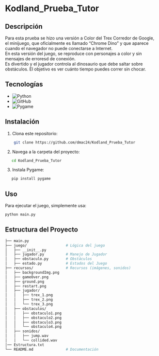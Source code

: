 # Kodland_Prueba_Tutor

## Descripción
Para esta prueba se hizo una versión a Color del Trex Corredor de Google, el minijuego, que oficialmente es llamado “Chrome Dino” y que aparece cuando el navegador no puede conectarse a Internet. <br>
En esta versión del juego, se reproduce con personajes a color y sin mensajes de erroresd de conexión. <br>
Es divertido y el jugador controla al dinosaurio que debe saltar sobre obstáculos. El objetivo es ver cuánto tiempo puedes correr sin chocar.<br>


## Tecnologías
- ![Python](https://img.shields.io/badge/-Python-7F5AB6?logo=Python&style=flat-square&labelColor=282828)
- ![GitHub](https://img.shields.io/badge/-GitHub-181717?logo=GitHub&style=flat-square&labelColor=282828)
- ![Pygame ](https://img.shields.io/badge/-Pygame-7F5AB6?logo=Python&style=flat-square&labelColor=282828)


## Instalación
1. Clona este repositorio:
```bash
    git clone https://github.com/dmac24/Kodland_Prueba_Tutor
```
2. Navega a la carpeta del proyecto:
 ```bash
    cd Kodland_Prueba_Tutor
  ```
3. Instala Pygame:
 ```bash
    pip install pygame
 ```

## Uso
Para ejecutar el juego, simplemente usa:
```bash
python main.py
```

## Estructura del Proyecto 
```bash
├── main.py                
├── juego/                  # Lógica del juego
│   ├── __init__.py
│   ├── jugador.py          # Manejo de Jugador
│   ├── obstaculo.py        # Obstáculos
│   ├── estado.py           # Estados del Juego
├── recursos/               # Recursos (imágenes, sonidos)
│   ├── backgroundImg.png
│   ├── gameOver.png
│   ├── ground.png
│   ├── restart.png
│   ├── jugador/
│   │   ├── trex_1.png
│   │   ├── trex_2.png
│   │   └── trex_3.png
│   ├── obstaculos/
│   │   ├── obstaculo1.png
│   │   ├── obstaculo2.png
│   │   ├── obstaculo3.png
│   │   └── obstaculo4.png
│   ├── sonidos/
│   │   ├── jump.wav
│   │   └── collided.wav
│── Estructura.txt
└── README.md               # Documentación
```